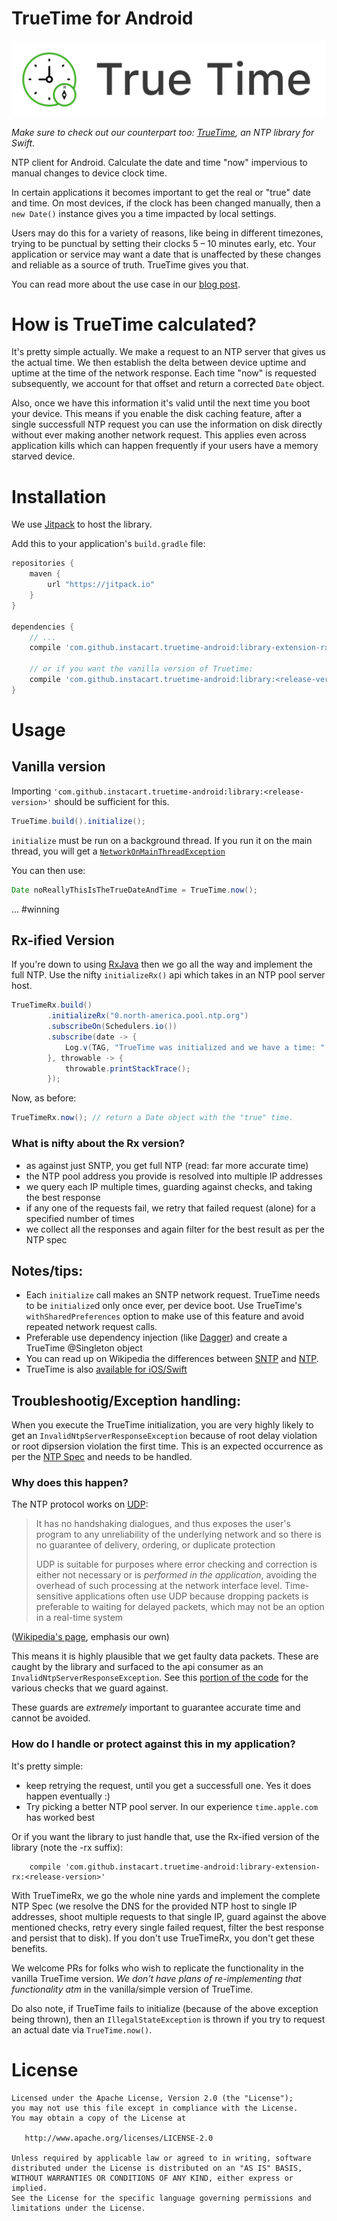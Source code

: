 # TrueTime for Android

![TrueTime](truetime.png "TrueTime for Android")

*Make sure to check out our counterpart too: [TrueTime](https://github.com/instacart/TrueTime.swift), an NTP library for Swift.*

NTP client for Android. Calculate the date and time "now" impervious to manual changes to device clock time.

In certain applications it becomes important to get the real or "true" date and time. On most devices, if the clock has been changed manually, then a `new Date()` instance gives you a time impacted by local settings.

Users may do this for a variety of reasons, like being in different timezones, trying to be punctual by setting their clocks 5 – 10 minutes early, etc. Your application or service may want a date that is unaffected by these changes and reliable as a source of truth. TrueTime gives you that.

You can read more about the use case in our [blog post](https://tech.instacart.com/truetime/).

# How is TrueTime calculated?

It's pretty simple actually. We make a request to an NTP server that gives us the actual time. We then establish the delta between device uptime and uptime at the time of the network response. Each time "now" is requested subsequently, we account for that offset and return a corrected `Date` object.

Also, once we have this information it's valid until the next time you boot your device. This means if you enable the disk caching feature, after a single successfull NTP request you can use the information on disk directly without ever making another network request. This applies even across application kills which can happen frequently if your users have a memory starved device.

# Installation

We use [Jitpack](https://jitpack.io) to host the library.

Add this to your application's `build.gradle` file:

```groovy
repositories {
    maven {
        url "https://jitpack.io"
    }
}

dependencies {
    // ...
    compile 'com.github.instacart.truetime-android:library-extension-rx:<release-version>'

    // or if you want the vanilla version of Truetime:
    compile 'com.github.instacart.truetime-android:library:<release-version>'
}
```

# Usage

## Vanilla version

Importing `'com.github.instacart.truetime-android:library:<release-version>'` should be sufficient for this.

```java
TrueTime.build().initialize();
```

`initialize` must be run on a background thread. If you run it on the main thread, you will get a [`NetworkOnMainThreadException`](https://developer.android.com/reference/android/os/NetworkOnMainThreadException.html)

You can then use:

```java
Date noReallyThisIsTheTrueDateAndTime = TrueTime.now();
```

... #winning

## Rx-ified Version

If you're down to using [RxJava](https://github.com/ReactiveX/RxJava) then we go all the way and implement the full NTP. Use the nifty `initializeRx()` api which takes in an NTP pool server host.

```java
TrueTimeRx.build()
        .initializeRx("0.north-america.pool.ntp.org")
        .subscribeOn(Schedulers.io())
        .subscribe(date -> {
            Log.v(TAG, "TrueTime was initialized and we have a time: " + date);
        }, throwable -> {
            throwable.printStackTrace();
        });
```

Now, as before:

```java
TrueTimeRx.now(); // return a Date object with the "true" time.
```

### What is nifty about the Rx version?

* as against just SNTP, you get full NTP (read: far more accurate time)
* the NTP pool address you provide is resolved into multiple IP addresses
* we query each IP multiple times, guarding against checks, and taking the best response
* if any one of the requests fail, we retry that failed request (alone) for a specified number of times
* we collect all the responses and again filter for the best result as per the NTP spec

## Notes/tips:

* Each `initialize` call makes an SNTP network request. TrueTime needs to be `initialize`d only once ever, per device boot. Use TrueTime's `withSharedPreferences` option to make use of this feature and avoid repeated network request calls.
* Preferable use dependency injection (like [Dagger](http://square.github.io/dagger/)) and create a TrueTime @Singleton object
* You can read up on Wikipedia the differences between [SNTP](https://en.wikipedia.org/wiki/Network_Time_Protocol#SNTP) and [NTP](https://www.meinbergglobal.com/english/faq/faq_37.htm).
* TrueTime is also [available for iOS/Swift](https://github.com/instacart/truetime.swift)

## Troubleshootig/Exception handling:

When you execute the TrueTime initialization, you are very highly likely to get an `InvalidNtpServerResponseException` because of root delay violation or  root dipsersion violation the first time. This is an expected occurrence as per the [NTP Spec](https://tools.ietf.org/html/rfc5905) and needs to be handled.

### Why does this happen?

The NTP protocol works on [UDP](https://en.wikipedia.org/wiki/User_Datagram_Protocol): 

> It has no handshaking dialogues, and thus exposes the user's program to any unreliability of the underlying network and so there is no guarantee of delivery, ordering, or duplicate protection
>
> UDP is suitable for purposes where error checking and correction is either not necessary or is *performed in the application*, avoiding the overhead of such processing at the network interface level. Time-sensitive applications often use UDP because dropping packets is preferable to waiting for delayed packets, which may not be an option in a real-time system

([Wikipedia's page](https://en.wikipedia.org/wiki/User_Datagram_Protocol), emphasis our own)

This means it is highly plausible that we get faulty data packets. These are caught by the library and surfaced to the api consumer as an `InvalidNtpServerResponseException`. See this [portion of the code](https://github.com/instacart/truetime-android/blob/master/library/src/main/java/com/instacart/library/truetime/SntpClient.java#L137) for the various checks that we guard against.

These guards are *extremely* important to guarantee accurate time and cannot be avoided.


### How do I handle or protect against this in my application?

It's pretty simple:

* keep retrying the request, until you get a successfull one. Yes it does happen eventually :)
* Try picking a better NTP pool server. In our experience `time.apple.com` has worked best

Or if you want the library to just handle that, use the Rx-ified version of the library (note the -rx suffix):

```
    compile 'com.github.instacart.truetime-android:library-extension-rx:<release-version>'
```

With TrueTimeRx, we go the whole nine yards and implement the complete NTP Spec (we resolve the DNS for the provided NTP host to single IP addresses, shoot multiple requests to that single IP, guard against the above mentioned checks, retry every single failed request, filter the best response and persist that to disk). If you don't use TrueTimeRx, you don't get these benefits.

We welcome PRs for folks who wish to replicate the functionality in the vanilla TrueTime version. _We don't have plans of re-implementing that functionality atm_ in the vanilla/simple version of TrueTime.

Do also note, if TrueTime fails to initialize (because of the above exception being thrown), then an `IllegalStateException` is thrown if you try to request an actual date via `TrueTime.now()`.

# License

```
Licensed under the Apache License, Version 2.0 (the "License");
you may not use this file except in compliance with the License.
You may obtain a copy of the License at

   http://www.apache.org/licenses/LICENSE-2.0

Unless required by applicable law or agreed to in writing, software
distributed under the License is distributed on an "AS IS" BASIS,
WITHOUT WARRANTIES OR CONDITIONS OF ANY KIND, either express or implied.
See the License for the specific language governing permissions and
limitations under the License.
```
